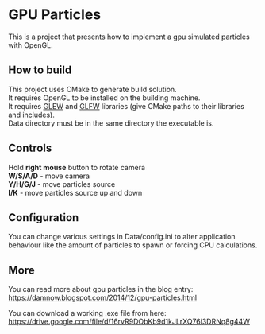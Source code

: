 GPU Particles
=====
This is a project that presents how to implement a gpu simulated particles with OpenGL.

## How to build
This project uses CMake to generate build solution.  
It requires OpenGL to be installed on the building machine.  
It requires [GLEW](http://glew.sourceforge.net) and [GLFW](https://www.glfw.org) libraries (give CMake paths to their libraries and includes).  
Data directory must be in the same directory the executable is.  

## Controls
Hold **right mouse** button to rotate camera  
**W/S/A/D** - move camera  
**Y/H/G/J** - move particles source  
**I/K** - move particles source up and down

## Configuration
You can change various settings in Data/config.ini to alter application behaviour like the amount of particles to spawn or forcing CPU calculations.

## More
You can read more about gpu particles in the blog entry: https://damnow.blogspot.com/2014/12/gpu-particles.html

You can download a working .exe file from here: https://drive.google.com/file/d/16rvR9DObKb9d1kJLrXQ76i3DRNq8g44W